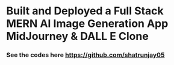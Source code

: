 # Built and Deployed a Full Stack MERN AI Image Generation App  MidJourney & DALL E Clone

### See the codes here https://github.com/shatrunjay05
